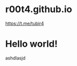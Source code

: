 # r00t4.github.io

<a> https://t.me/tubir4 </a>


<h1>Hello world!</h1>

<?php
echo "hw!";
?>

<p>ashdlasjd</p>
